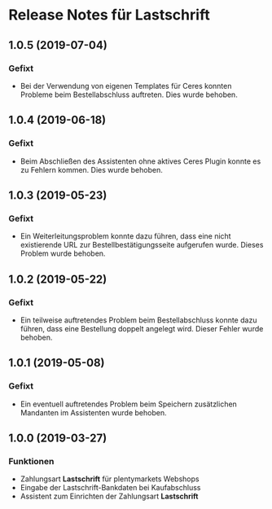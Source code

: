 # Release Notes für Lastschrift

## 1.0.5 (2019-07-04)

### Gefixt

- Bei der Verwendung von eigenen Templates für Ceres konnten Probleme beim Bestellabschluss auftreten. Dies wurde behoben.

## 1.0.4 (2019-06-18)

### Gefixt

- Beim Abschließen des Assistenten ohne aktives Ceres Plugin konnte es zu Fehlern kommen. Dies wurde behoben.

## 1.0.3 (2019-05-23)

### Gefixt

- Ein Weiterleitungsproblem konnte dazu führen, dass eine nicht existierende URL zur Bestellbestätigungsseite aufgerufen wurde. Dieses Problem wurde behoben.

## 1.0.2 (2019-05-22)

### Gefixt

- Ein teilweise auftretendes Problem beim Bestellabschluss konnte dazu führen, dass eine Bestellung doppelt angelegt wird. Dieser Fehler wurde behoben.

## 1.0.1 (2019-05-08)

### Gefixt

- Ein eventuell auftretendes Problem beim Speichern zusätzlichen Mandanten im Assistenten wurde behoben.

## 1.0.0 (2019-03-27)

### Funktionen

- Zahlungsart **Lastschrift** für plentymarkets Webshops
- Eingabe der Lastschrift-Bankdaten bei Kaufabschluss
- Assistent zum Einrichten der Zahlungsart **Lastschrift**
